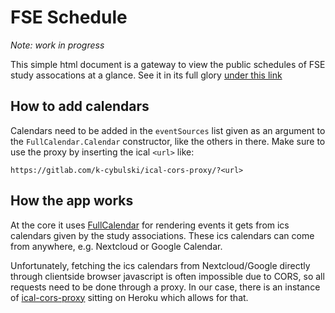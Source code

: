 # FSE Schedule
_Note: work in progress_

This simple html document is a gateway to view the public schedules of FSE study
assocations at a glance. See it in its full glory [under this
link](https://msvincognito.github.io/fseschedule/)

## How to add calendars
Calendars need to be added in the `eventSources` list given as an argument to the
`FullCalendar.Calendar` constructor, like the others in there. Make sure to use the
proxy by inserting the ical `<url>` like:
```
https://gitlab.com/k-cybulski/ical-cors-proxy/?<url>
```

## How the app works
At the core it uses [FullCalendar](https://fullcalendar.io/) for rendering events it
gets from ics calendars given by the study associations. These ics calendars can come
from anywhere, e.g. Nextcloud or Google Calendar.

Unfortunately, fetching the ics calendars from Nextcloud/Google directly through
clientside browser javascript is often impossible due to CORS, so all requests need
to be done through a proxy. In our case, there is an instance of
[ical-cors-proxy](https://gitlab.com/k-cybulski/ical-cors-proxy) sitting on Heroku
which allows for that.
